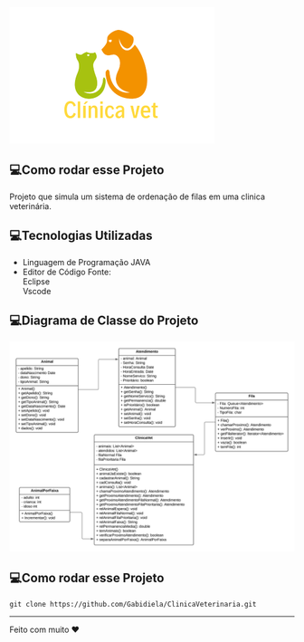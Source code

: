 ![Logomarca ](./logomarca.png)
 ## 💻Como rodar esse Projeto
Projeto que simula um sistema de ordenação de filas em uma clinica veterinária.

## 💻Tecnologias Utilizadas
- Linguagem de Programação JAVA
- Editor de Código Fonte: </br>
 Eclipse </br>
 Vscode

 ## 💻Diagrama de Classe do Projeto 
![Diagrama de Classe ](./diagrama.png)
 ## 💻Como rodar esse Projeto
~~~
git clone https://github.com/Gabidiela/ClinicaVeterinaria.git 
~~~
  <hr>

  Feito com muito ❤




